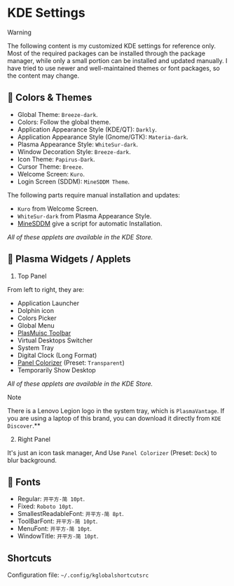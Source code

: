 # KDE Settings

> [!WARNING]
> The following content is my customized KDE settings for reference only. Most of the required packages can be installed through the package manager, while only a small portion can be installed and updated manually. I have tried to use newer and well-maintained themes or font packages, so the content may change.

## 🎨 Colors & Themes

- Global Theme: `Breeze-dark`.
- Colors: Follow the global theme.
- Application Appearance Style (KDE/QT): `Darkly`.
- Application Appearance Style (Gnome/GTK): `Materia-dark`.
- Plasma Appearance Style: `WhiteSur-dark`.
- Window Decoration Style: `Breeze-dark`.
- Icon Theme: `Papirus-Dark`.
- Cursor Theme: `Breeze`.
- Welcome Screen: `Kuro`.
- Login Screen (SDDM): `MineSDDM Theme`.

The following parts require manual installation and updates:

- `Kuro` from Welcome Screen.
- `WhiteSur-dark` from Plasma Appearance Style.
- [MineSDDM](https://github.com/Lxtharia/double-minegrub-menu) give a script for automatic Installation.

*All of these applets are available in the KDE Store.*

## 🧩 Plasma Widgets / Applets

1. Top Panel

From left to right, they are:

- Application Launcher
- Dolphin icon
- Colors Picker
- Global Menu
- [PlasMuisc Toolbar](https://github.com/ccatterina/plasmusic-toolbar)
- Virtual Desktops Switcher
- System Tray
- Digital Clock (Long Format)
- [Panel Colorizer](https://github.com/luisbocanegra/plasma-panel-colorizer) (Preset: `Transparent`)
- Temporarily Show Desktop

*All of these applets are available in the KDE Store.*

> [!NOTE]
> There is a Lenovo Legion logo in the system tray, which is `PlasmaVantage`. If you are using a laptop of this brand, you can download it directly from `KDE Discover`.**

2. Right Panel

It's just an icon task manager, And Use `Panel Colorizer` (Preset: `Dock`) to blur background.

## 🔡 Fonts

- Regular: `开平方-简 10pt`.
- Fixed: `Roboto 10pt`.
- SmallestReadableFont: `开平方-简 8pt`.
- ToolBarFont: `开平方-简 10pt`.
- MenuFont: `开平方-简 10pt`.
- WindowTitle: `开平方-简 10pt`.

## Shortcuts

Configuration file: `~/.config/kglobalshortcutsrc`

